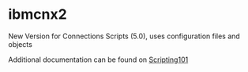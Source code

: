 ibmcnx2
=======

New Version for Connections Scripts (5.0), uses configuration files and objects

Additional documentation can be found on [Scripting101](http://scripting101.org)
